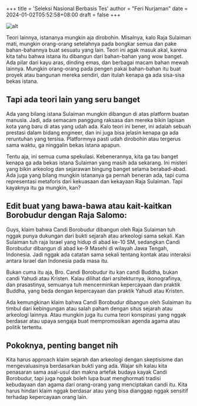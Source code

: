 +++
title = 'Seleksi Nasional Berbasis Tes'
author = "Feri Nurjaman"
date = 2024-01-02T05:52:58+08:00
draft = false
+++

![alt](/images/exam.jpg)


Teori lainnya, istananya mungkin aja dirobohin. Misalnya, kalo Raja Sulaiman mati, mungkin orang-orang setelahnya pada bongkar semua dan pake bahan-bahannya buat sesuatu yang lain. Teori ini agak masuk akal, karena kita tahu bahwa istana itu dibangun dari bahan-bahan yang wow banget. Ada pilar dari kayu aras, dinding emas, dan berbagai macam bahan mewah lainnya. Mungkin orang-orang pada pengen pakai bahan-bahan itu buat proyek atau bangunan mereka sendiri, dan itulah kenapa ga ada sisa-sisa bekas istana.

## Tapi ada teori lain yang seru banget

Ada yang bilang istana Sulaiman mungkin dibangun di atas platform buatan manusia. Jadi, ada semacam panggung raksasa dan mereka bikin lapisan kota yang baru di atas yang udah ada. Kalo teori ini bener, ini adalah sebuah prestasi dalam bidang engineer, dan ini juga bisa jelasin kenapa ga ada reruntuhan yang tersisa. Platformnya pasti udah dirobohin atau tergerus sama waktu, ga ninggalin bekas istana apapun.

Tentu aja, ini semua cuma spekulasi. Kebenerannya, kita ga tau banget kenapa ga ada bekas istana Sulaiman yang masih ada sekarang. Ini misteri yang bikin arkeolog dan sejarawan bingung banget selama berabad-abad. Ada juga yang bilang mungkin istananya ga pernah beneran ada, tapi cuma representasi metaforis dari kekuasaan dan kekayaan Raja Sulaiman. Tapi kayaknya itu ga mungkin, kan?

## Edit buat yang bawa-bawa atau kait-kaitkan Borobudur dengan Raja Salomo:

Guys, klaim bahwa Candi Borobudur dibangun oleh Raja Sulaiman tuh nggak punya dukungan dari bukti sejarah atau arkeologi sama sekali. Kan Sulaiman tuh raja Israel yang hidup di abad ke-10 SM, sedangkan Candi Borobudur dibangun di abad ke-9 Masehi di wilayah Jawa Tengah, Indonesia. Jadi nggak ada catatan sama sekali tentang kontak atau interaksi antara Israel dan Indonesia pada masa itu.

Bukan cuma itu aja, Bro. Candi Borobudur itu kan candi Buddha, bukan candi Yahudi atau Kristen. Kalau dilihat dari arsitekturnya, ikonografinya, dan prasastinya, semuanya tuh mencerminkan kepercayaan dan praktik Buddha, yang beda dengan kepercayaan dan praktik Yahudi atau Kristen.

Ada kemungkinan klaim bahwa Candi Borobudur dibangun oleh Sulaiman itu timbul dari kebingungan atau salah paham dengan situs sejarah atau arkeologi lainnya. Atau mungkin juga itu cuma teori konspirasi yang nggak berdasar atau upaya sengaja buat mempromosikan agenda agama atau politik tertentu.

## Pokoknya, penting banget nih
Kita harus approach klaim sejarah dan arkeologi dengan skeptisisme dan mengevaluasinya berdasarkan bukti yang ada. Wajar sih kalau kita penasaran sama asal-usul dan makna artefak budaya kayak Candi Borobudur, tapi juga nggak boleh lupa buat menghormati tradisi kebudayaan dan agama dari orang-orang yang menciptakan candi itu. Kita harus hindari klaim nggak berdasar atau yang bisa dianggap nggak sensitif terhadap kepercayaan orang lain.